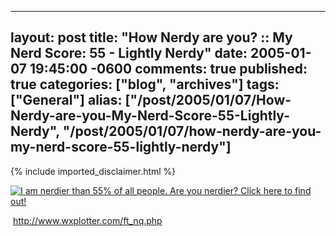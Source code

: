   ---
  layout: post
  title: "How Nerdy are you? :: My Nerd Score: 55 - Lightly Nerdy"
  date: 2005-01-07 19:45:00 -0600
  comments: true
  published: true
  categories: ["blog", "archives"]
  tags: ["General"]
  alias: ["/post/2005/01/07/How-Nerdy-are-you-My-Nerd-Score-55-Lightly-Nerdy", "/post/2005/01/07/how-nerdy-are-you-my-nerd-score-55-lightly-nerdy"]
  ---
<!-- more -->
{% include imported_disclaimer.html %}
<P><A href="http://www.wxplotter.com/ft_nq.php"><IMG alt="I am nerdier than 55% of all people. Are you nerdier? Click here to find out!" src="http://www.wxplotter.com/images/ft/nq.php?val=8666"></A></P>
<P>&nbsp;<A href="http://www.wxplotter.com/ft_nq.php">http://www.wxplotter.com/ft_nq.php</A></P>
